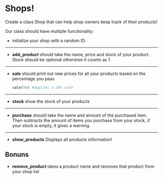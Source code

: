# Shops!

Create a class Shop that can help shop owners keep track of their products!

Our class should have multiple functionality:

- initialize your shop with a random ID.
---
- **add_product**
    should take the name, price and stock of your product. Stock should be optional otherwise it counts as 1.

---

- **sale**
    should print out new prices for all your products based on the percentage you pass 
    ```ruby
    sale(50) #applies a 50% sale
    ```

---
- **stock**
    show the stock of your products
---
- **purchase**
    should take the name and amount of the purchased item. Then subtracts the amount of items you purchase from your stock, if your stock is empty, it gives a warning.
---
- **show_products**
    Displays all products information!


## Bonuns 

- **remove_product**
    takes a product name and removes that product from your shop list

